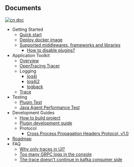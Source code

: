 ## Documents
[![cn doc](https://img.shields.io/badge/document-中文-blue.svg)](README_ZH.md)

  * Getting Started
    * [Quick start](en/Quick-start.md)
    * [Deploy docker image](en/Deploy-docker-image.md)
    * [Supported middlewares, frameworks and libraries](Supported-list.md)
      * [How to disable plugins?](en/How-to-disable-plugin.md)
  * Application Toolkit
    * [Overview](en/Applicaton-toolkit.md)
    * [OpenTracing Tracer](en/Opentracing.md)
    * Logging
      * [log4j](en/Application-toolkit-log4j-1.x.md)
      * [log4j2](en/Application-toolkit-log4j-2.x.md)
      * [logback](en/Application-toolkit-logback-1.x.md)
    * [Trace](en/Application-toolkit-trace.md)
  * Testing
    * [Plugin Test](https://github.com/SkywalkingTest/agent-integration-test-report)
    * [Java Agent Performance Test](https://skywalkingtest.github.io/Agent-Benchmarks/)
  * Development Guides
    * [How to build project](en/How-to-build.md)
    * [Plugin development guide](en/Plugin-Development-Guide.md)
    * Protocol
      * [Cross Process Propagation Headers Protocol, v1.0](en/Skywalking-Cross-Process-Propagation-Headers-Protocol-v1.md)
  * [Roadmap](ROADMAP.md)
  * FAQ
    * [Why only traces in UI?](cn/FAQ/Why-have-traces-no-others.md)
    * [Too many GRPC logs in the console](cn/FAQ/Too-many-gRPC-logs.md)
    * [The trace doesn't continue in kafka consumer side](en/FAQ/kafka-plugin.md)

